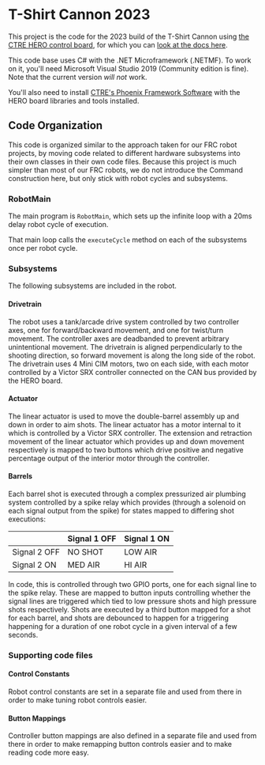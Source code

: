 # T-Shirt Cannon 2023

This project is the code for the 2023 build of the T-Shirt Cannon using
[the CTRE HERO control board](https://store.ctr-electronics.com/hero-development-board/),
for which you can [look at the docs here](https://store.ctr-electronics.com/content/user-manual/HERO%20User%27s%20Guide.pdf).

This code base uses C# with the .NET Microframework (.NETMF). To work on
it, you'll need Microsoft Visual Studio 2019 (Community edition is fine).
Note that the current version _will not_ work.

You'll also need to install
[CTRE's Phoenix Framework Software](https://store.ctr-electronics.com/software/)
with the HERO board libraries and tools installed.

## Code Organization

This code is organized similar to the approach taken for our FRC robot
projects, by moving code related to different hardware subsystems into
their own classes in their own code files. Because this project is much
simpler than most of our FRC robots, we do not introduce the Command
construction here, but only stick with robot cycles and subsystems.

### RobotMain

The main program is `RobotMain`, which sets up the infinite loop with a
20ms delay robot cycle of execution.

That main loop calls the `executeCycle` method on each of the subsystems
once per robot cycle.

### Subsystems

The following subsystems are included in the robot.

#### Drivetrain

The robot uses a tank/arcade drive system controlled by two controller
axes, one for forward/backward movement, and one for twist/turn movement.
The controller axes are deadbanded to prevent arbitrary unintentional
movement. The drivetrain is aligned perpendicularly to the shooting
direction, so forward movement is along the long side of the robot.
The drivetrain uses 4 Mini CIM motors, two on each side, with each motor
controlled by a Victor SRX controller connected on the CAN bus provided
by the HERO board.

#### Actuator

The linear actuator is used to move the double-barrel assembly up and down
in order to aim shots. The linear actuator has a motor internal to it which
is controlled by a Victor SRX controller. The extension and retraction movement
of the linear actuator which provides up and down movement respectively is
mapped to two buttons which drive positive and negative percentage output of
the interior motor through the controller.

#### Barrels

Each barrel shot is executed through a complex pressurized air plumbing system
controlled by a spike relay which provides (through a solenoid on each signal
output from the spike) for states mapped to differing shot executions:

|              | Signal 1 OFF | Signal 1 ON  |
|--------------|--------------|--------------|
| Signal 2 OFF |   NO SHOT    |   LOW AIR    |
| Signal 2 ON  |   MED AIR    |    HI AIR    |

In code, this is controlled through two GPIO ports, one for each signal line
to the spike relay. These are mapped to button inputs controlling whether the
signal lines are triggered which tied to low pressure shots and high pressure
shots respectively. Shots are executed by a third button mapped for a shot for
each barrel, and shots are debounced to happen for a triggering happening for
a duration of one robot cycle in a given interval of a few seconds.

### Supporting code files

#### Control Constants

Robot control constants are set in a separate file and used from there in order
to make tuning robot controls easier.

#### Button Mappings

Controller button mappings are also defined in a separate file and used from
there in order to make remapping button controls easier and to make reading
code more easy.
